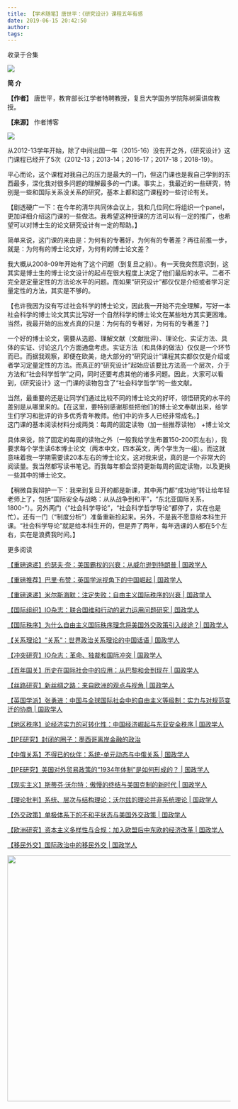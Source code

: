 ```yaml
---
title: 【学术随笔】唐世平：《研究设计》课程五年有感
date: 2019-06-15 20:42:50
author: 
tags: 
---
```



收录于合集

![](/images/3128/2.gif)

**简 介**

  

 **【作者】** 唐世平，教育部长江学者特聘教授，复旦大学国务学院陈树渠讲席教授。

 **【来源】** 作者博客

![](/images/3128/3.jpeg)

  

从2012-13学年开始，除了中间出国一年（2015-16）没有开之外，《研究设计》这门课程已经开了5次（2012-13；2013-14；2016-17；2017-18；2018-19）。

平心而论，这个课程对我自己的压力是最大的一门，但这门课也是我自己学到的东西最多，深化我对很多问题的理解最多的一门课。事实上，我最近的一些研究，特别是一些和国际关系没关系的研究，基本上都和这门课程的一些讨论有关。

【剧透硬广一下：在今年的清华共同体会议上，我和几位同仁将组织一个panel，更加详细介绍这门课的一些做法。我希望这种授课的方法可以有一定的推广，也希望可以对博士生的论文研究设计有一定的帮助。】

简单来说，这门课的来由是：为何有的专著好，为何有的专著差？再往前推一步，就是：为何有的博士论文好，为何有的博士论文差？

我大概从2008-09年开始有了这个问题（到复旦之前）。有一天我突然意识到，这其实是博士生的博士论文设计的起点在很大程度上决定了他们最后的水平。二者不完全是定量定性的方法论水平的问题。而如果“研究设计”都仅仅是介绍或者学习定量定性的方法，其实是不够的。

【也许我因为没有写过社会科学的博士论文，因此我一开始不完全理解，写好一本社会科学的博士论文其实比写好一个自然科学的博士论文在某些地方其实更困难。当然，我最开始的出发点真的只是：为何有的专著好，为何有的专著差？】

一个好的博士论文，需要从选题、理解文献（文献批评）、理论化、实证方法、具体的实证、讨论这几个方面通盘考虑。实证方法（和具体的做法）仅仅是一个环节而已。而据我观察，即便在欧美，绝大部分的“研究设计”课程其实都仅仅是介绍或者学习定量定性的方法。而真正的“研究设计”起始应该要比方法高一个层次，介于方法和“社会科学哲学”之间，同时还要考虑其他的诸多问题。因此，大家可以看到，《研究设计》这一门课的读物包含了“社会科学哲学”的一些文献。

当然，最重要的还是让同学们通过比较不同的博士论文的好坏，领悟研究的水平的差别是从哪里来的。【在这里，要特别感谢那些把他们的博士论文奉献出来，给学生们学习和批评的许多优秀青年教师。他们中的许多人已经非常成名。】  
这门课的基本阅读材料分成两类：每周的固定读物（加一些推荐读物） +博士论文

具体来说，除了固定的每周的读物之外（一般我给学生布置150-200页左右），我要求每个学生读6本博士论文（两本中文，四本英文，两个学生为一组）。而这就意味着我一学期需要读20本左右的博士论文。这对我来说，真的是一个非常大的阅读量。我当然都写读书笔记。而我每年都会坚持更新每周的固定读物，以及更换一些其中的博士论文。

【稍微自我辩护一下：我来到复旦开的都是新课，其中两门都“成功地”转让给年轻老师上了，包括“国际安全与战略：从从战争到和平”，“东北亚国际关系，1800-”）。另外两门（“社会科学导论”，“社会科学哲学导论”都停了，实在也是忙）。还有一门（“制度分析”）准备重新捡起来。另外，不是我不愿意给本科生开课。“社会科学导论”就是给本科生开的，但是弄了两年，每年选课的人都在5个左右，实在是浪费我时间。】

  

  

更多阅读

[【重磅速递】约瑟夫·奈：美国霸权的兴衰：从威尔逊到特朗普 |
国政学人](http://mp.weixin.qq.com/s?__biz=MzI3MTYzMzE5Mw==&mid=2247489590&idx=1&sn=a1322f34c7cfd0be1494d05e33a345ca&chksm=eb3f8670dc480f66a5effd17824651511e60daf3fc4b2cdd2f22e159885e4a01f1af8266fb4d&scene=21#wechat_redirect)  

[【重磅推荐】巴里·布赞：英国学派视角下的中国崛起 |
国政学人](http://mp.weixin.qq.com/s?__biz=MzI3MTYzMzE5Mw==&mid=2247489394&idx=1&sn=1699017a6fcabe15d599c00751470a2e&chksm=eb3f8934dc48002288f0a19989586b155b87a4bfb1f9cb3d7954d27aa15c1c128f78c6b1c1da&scene=21#wechat_redirect)  

[【重磅速递】米尔斯海默：注定失败：自由主义国际秩序的兴衰 |
国政学人](http://mp.weixin.qq.com/s?__biz=MzI3MTYzMzE5Mw==&mid=2247489451&idx=1&sn=f0df9cb9e133b8e77a57a37c46e36af8&chksm=eb3f89eddc4800fb16ada6166aa8e68333d2f3b9e1153bb02af335d77817a2ddea9803281550&scene=21#wechat_redirect)  

[【国际组织】IO杂志：联合国维和行动的武力运用问题研究 |
国政学人](http://mp.weixin.qq.com/s?__biz=MzI3MTYzMzE5Mw==&mid=2247489767&idx=1&sn=8bfe4bdef9c0c3fbb76acc6331805c6d&chksm=eb3f86a1dc480fb704537017dd03aa34614d73592775655e29375fc1a457ebcfb06fd00c3a51&scene=21#wechat_redirect)

[【国际秩序】为什么自由主义国际秩序理念将美国外交政策引入歧途？|
国政学人](http://mp.weixin.qq.com/s?__biz=MzI3MTYzMzE5Mw==&mid=2247489775&idx=1&sn=21ef70bf9e6efaa1273a7eb095a3b65f&chksm=eb3f86a9dc480fbf758cadcddf2f4b47702dd09650784442b8e8bab6b17be10cd46b16b96fd8&scene=21#wechat_redirect)  

[【关系理论】“关系”：世界政治关系理论的中国话语 |
国政学人](http://mp.weixin.qq.com/s?__biz=MzI3MTYzMzE5Mw==&mid=2247489791&idx=1&sn=c33af3e53142517a8b8f9b9cf317815a&chksm=eb3f86b9dc480fafef9629649f3b3c872a7aae3de608e7fa9a60614f0b5bcea7c874a73dc72f&scene=21#wechat_redirect)  

[【冲突研究】IO杂志：革命、独裁和国际冲突 |
国政学人](http://mp.weixin.qq.com/s?__biz=MzI3MTYzMzE5Mw==&mid=2247489812&idx=1&sn=59a2b43634f032f8e7e8e0f0aa63a7aa&chksm=eb3f8752dc480e44392aa84508ad1348614f2c08cf8c3ad06646a579322673e3722b8b472592&scene=21#wechat_redirect)

[【百年国关】历史在国际社会中的应用：从巴黎和会到现在 |
国政学人](http://mp.weixin.qq.com/s?__biz=MzI3MTYzMzE5Mw==&mid=2247489797&idx=1&sn=14c4ecc4368691606d311b967e6c3705&chksm=eb3f8743dc480e55b8944078a9acdefa01dc7355f6bb10dc1b7dc6ddd6e60d566c66a71606dd&scene=21#wechat_redirect)  

[【丝路研究】新丝绸之路：来自欧洲的观点与视角 |
国政学人](http://mp.weixin.qq.com/s?__biz=MzI3MTYzMzE5Mw==&mid=2247489828&idx=1&sn=57d4d13a9fa4ee2743ada310145b176b&chksm=eb3f8762dc480e74e861e5200fc02bd5d1ffa3d7f074846d7eb986a1ddc8a4fee30939ec21f2&scene=21#wechat_redirect)  

[【英国学派】张勇进：中国与全球国际社会中的自由主义等级制：实力与对规范变迁的协商 |
国政学人](http://mp.weixin.qq.com/s?__biz=MzI3MTYzMzE5Mw==&mid=2247489838&idx=1&sn=2901fbc33924bafc2a731db1dee3e094&chksm=eb3f8768dc480e7ec5ee610af89890064e553134df7a6b49abf186cbfc1359d5a3fc200eccc1&scene=21#wechat_redirect)  

[【地区秩序】论经济实力的可转化性：中国经济崛起与东亚安全秩序 |
国政学人](http://mp.weixin.qq.com/s?__biz=MzI3MTYzMzE5Mw==&mid=2247489851&idx=1&sn=538c1798944da03569966bca343b221f&chksm=eb3f877ddc480e6bb675dea02c5e5b67f6869e335cc62cc5d87f89313d734a7bf9ca28d778d1&scene=21#wechat_redirect)  

[【IPE研究】封闭的圈子：墨西哥离岸金融的政治](http://mp.weixin.qq.com/s?__biz=MzI3MTYzMzE5Mw==&mid=2247489873&idx=1&sn=2f7ac5233daa9e35f9dbac2bb6a291bd&chksm=eb3f8717dc480e01dbb1bd81bc2724e8d47e92c259619da17f5f0aefafb7240b2e751e2c8411&scene=21#wechat_redirect)  

[【中俄关系】不得已的伙伴：系统-单元动态与中俄关系 |
国政学人](http://mp.weixin.qq.com/s?__biz=MzI3MTYzMzE5Mw==&mid=2247489885&idx=1&sn=74ec3a28d640c37f4a4d02b993d2cbc6&chksm=eb3f871bdc480e0db2a92fea3c3671f3c6667a4fa7ef75e3d663e5c9b2dacb3a8ae96a700e75&scene=21#wechat_redirect)  

[【IPE研究】美国对外贸易政策的“1934年体制”是如何形成的？ |
国政学人](http://mp.weixin.qq.com/s?__biz=MzI3MTYzMzE5Mw==&mid=2247489904&idx=1&sn=1eefc55ee262aa61a30ceacddeb59043&chksm=eb3f8736dc480e2082f3eaba8c9994664b132e7f599157bbcc877aec69572b763abe544097bf&scene=21#wechat_redirect)  

[【现实主义】斯蒂芬·沃尔特：傲慢的终结与美国克制的新时代 |
国政学人](http://mp.weixin.qq.com/s?__biz=MzI3MTYzMzE5Mw==&mid=2247489922&idx=1&sn=f03efb35bdfb06bc2d056b3022224fc9&chksm=eb3f87c4dc480ed26b7cc73db886a645423ba8228604a9ead7d2320e314bea4758b721028dce&scene=21#wechat_redirect)  

[【理论批判】系统、层次与结构理论：沃尔兹的理论并非系统理论 |
国政学人](http://mp.weixin.qq.com/s?__biz=MzI3MTYzMzE5Mw==&mid=2247489951&idx=1&sn=0bf1fa028155c72977ec3f7d5a37c5c1&chksm=eb3f87d9dc480ecf7b86be2a2f680abe161626aa3f60bf678433f9e91c74092db3cf61817ed8&scene=21#wechat_redirect)  

[【外交政策】单极体系下的不和平状态与美国外交政策 |
国政学人](http://mp.weixin.qq.com/s?__biz=MzI3MTYzMzE5Mw==&mid=2247489957&idx=1&sn=eaad402ee0c876bf0d7b6f600690d8d2&chksm=eb3f87e3dc480ef59ecdf95ce1f2011be4cf00edcc253bcf453325c2387dc4366546464a89c8&scene=21#wechat_redirect)  

[【欧洲研究】资本主义多样性与合规：加入欧盟后中东欧的经济改革 |
国政学人](http://mp.weixin.qq.com/s?__biz=MzI3MTYzMzE5Mw==&mid=2247489972&idx=1&sn=a28de1c2ef65036c0425f68722a3dcd1&chksm=eb3f87f2dc480ee46f402e0240c340a6b03d23610e149e308039016c88c2f9962d103b57db23&scene=21#wechat_redirect)  

[【移民外交】国际政治中的移民外交 |
国政学人](http://mp.weixin.qq.com/s?__biz=MzI3MTYzMzE5Mw==&mid=2247489984&idx=1&sn=ec473375eba06373a2845141c4558692&chksm=eb3f8786dc480e90c3e09a904d3aa730330f135662fd4749d87b3682014f7b5d89912bcd5680&scene=21#wechat_redirect)  

  

<img src='/images/3128/4.gif' width='554.306px' />

